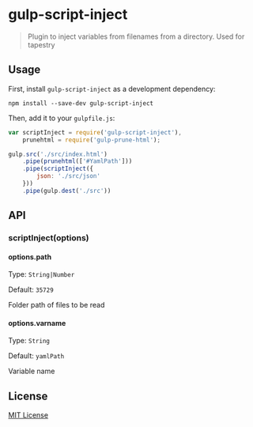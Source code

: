# gulp-script-inject

> Plugin to inject variables from filenames from a directory. Used for tapestry

## Usage

First, install `gulp-script-inject` as a development dependency:

```shell
npm install --save-dev gulp-script-inject
```

Then, add it to your `gulpfile.js`:

```javascript
var scriptInject = require('gulp-script-inject'),
    prunehtml = require('gulp-prune-html');

gulp.src('./src/index.html')
    .pipe(prunehtml(['#YamlPath']))
    .pipe(scriptInject({
        json: './src/json'
    }))
    .pipe(gulp.dest('./src'))
```

## API

### scriptInject(options)

#### options.path
Type: `String|Number`

Default: `35729`

Folder path of files to be read

#### options.varname
Type: `String`

Default: `yamlPath`

Variable name


## License

[MIT License](http://en.wikipedia.org/wiki/MIT_License)